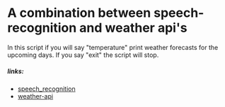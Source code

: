  # A combination between speech-recognition and weather api's
In this script if you will say "temperature" print weather forecasts for the upcoming days.
If you say "exit" the script will stop.

##### links:
  - [speech_recognition](https://github.com/tmavre/speech_recognition "speech_recognition")
  - [weather-api](https://github.com/AnthonyBloomer/weather-api "weather-apin")

